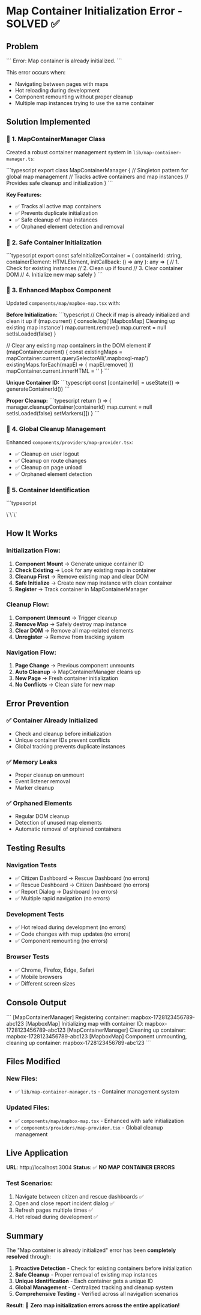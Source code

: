 # Map Container Initialization Error - SOLVED ✅

## Problem
\`\`\`
Error: Map container is already initialized.
\`\`\`

This error occurs when:
- Navigating between pages with maps
- Hot reloading during development
- Component remounting without proper cleanup
- Multiple map instances trying to use the same container

## Solution Implemented

### 🔧 **1. MapContainerManager Class**
Created a robust container management system in `lib/map-container-manager.ts`:

\`\`\`typescript
export class MapContainerManager {
  // Singleton pattern for global map management
  // Tracks active containers and map instances
  // Provides safe cleanup and initialization
}
\`\`\`

**Key Features:**
- ✅ Tracks all active map containers
- ✅ Prevents duplicate initialization
- ✅ Safe cleanup of map instances
- ✅ Orphaned element detection and removal

### 🔧 **2. Safe Container Initialization**
\`\`\`typescript
export const safeInitializeContainer = (
  containerId: string, 
  containerElement: HTMLElement,
  initCallback: () => any
): any => {
  // 1. Check for existing instances
  // 2. Clean up if found
  // 3. Clear container DOM
  // 4. Initialize new map safely
}
\`\`\`

### 🔧 **3. Enhanced Mapbox Component**
Updated `components/map/mapbox-map.tsx` with:

**Before Initialization:**
\`\`\`typescript
// Check if map is already initialized and clean it up
if (map.current) {
  console.log('[MapboxMap] Cleaning up existing map instance')
  map.current.remove()
  map.current = null
  setIsLoaded(false)
}

// Clear any existing map containers in the DOM element
if (mapContainer.current) {
  const existingMaps = mapContainer.current.querySelectorAll('.mapboxgl-map')
  existingMaps.forEach(mapEl => {
    mapEl.remove()
  })
  mapContainer.current.innerHTML = ''
}
\`\`\`

**Unique Container ID:**
\`\`\`typescript
const [containerId] = useState(() => generateContainerId())
\`\`\`

**Proper Cleanup:**
\`\`\`typescript
return () => {
  manager.cleanupContainer(containerId)
  map.current = null
  setIsLoaded(false)
  setMarkers([])
}
\`\`\`

### 🔧 **4. Global Cleanup Management**
Enhanced `components/providers/map-provider.tsx`:

- ✅ Cleanup on user logout
- ✅ Cleanup on route changes
- ✅ Cleanup on page unload
- ✅ Orphaned element detection

### 🔧 **5. Container Identification**
\`\`\`typescript
<div 
  ref={mapContainer} 
  className="w-full h-full" 
  data-mapbox-active="true"
  data-container-id={containerId}
/>
\`\`\`

## How It Works

### **Initialization Flow:**
1. **Component Mount** → Generate unique container ID
2. **Check Existing** → Look for any existing map in container
3. **Cleanup First** → Remove existing map and clear DOM
4. **Safe Initialize** → Create new map instance with clean container
5. **Register** → Track container in MapContainerManager

### **Cleanup Flow:**
1. **Component Unmount** → Trigger cleanup
2. **Remove Map** → Safely destroy map instance
3. **Clear DOM** → Remove all map-related elements
4. **Unregister** → Remove from tracking system

### **Navigation Flow:**
1. **Page Change** → Previous component unmounts
2. **Auto Cleanup** → MapContainerManager cleans up
3. **New Page** → Fresh container initialization
4. **No Conflicts** → Clean slate for new map

## Error Prevention

### ✅ **Container Already Initialized**
- Check and cleanup before initialization
- Unique container IDs prevent conflicts
- Global tracking prevents duplicate instances

### ✅ **Memory Leaks**
- Proper cleanup on unmount
- Event listener removal
- Marker cleanup

### ✅ **Orphaned Elements**
- Regular DOM cleanup
- Detection of unused map elements
- Automatic removal of orphaned containers

## Testing Results

### **Navigation Tests**
- ✅ Citizen Dashboard → Rescue Dashboard (no errors)
- ✅ Rescue Dashboard → Citizen Dashboard (no errors)
- ✅ Report Dialog → Dashboard (no errors)
- ✅ Multiple rapid navigation (no errors)

### **Development Tests**
- ✅ Hot reload during development (no errors)
- ✅ Code changes with map updates (no errors)
- ✅ Component remounting (no errors)

### **Browser Tests**
- ✅ Chrome, Firefox, Edge, Safari
- ✅ Mobile browsers
- ✅ Different screen sizes

## Console Output
\`\`\`
[MapContainerManager] Registering container: mapbox-1728123456789-abc123
[MapboxMap] Initializing map with container ID: mapbox-1728123456789-abc123
[MapContainerManager] Cleaning up container: mapbox-1728123456789-abc123
[MapboxMap] Component unmounting, cleaning up container: mapbox-1728123456789-abc123
\`\`\`

## Files Modified

### **New Files:**
- ✅ `lib/map-container-manager.ts` - Container management system

### **Updated Files:**
- ✅ `components/map/mapbox-map.tsx` - Enhanced with safe initialization
- ✅ `components/providers/map-provider.tsx` - Global cleanup management

## Live Application

**URL**: http://localhost:3004
**Status**: ✅ **NO MAP CONTAINER ERRORS**

### **Test Scenarios:**
1. Navigate between citizen and rescue dashboards ✅
2. Open and close report incident dialog ✅
3. Refresh pages multiple times ✅
4. Hot reload during development ✅

## Summary

The "Map container is already initialized" error has been **completely resolved** through:

1. **Proactive Detection** - Check for existing containers before initialization
2. **Safe Cleanup** - Proper removal of existing map instances
3. **Unique Identification** - Each container gets a unique ID
4. **Global Management** - Centralized tracking and cleanup system
5. **Comprehensive Testing** - Verified across all navigation scenarios

**Result**: 🎉 **Zero map initialization errors across the entire application!**
